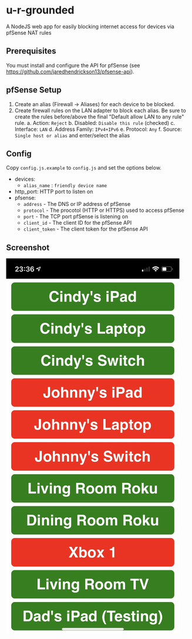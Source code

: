 u-r-grounded
============

A NodeJS web app for easily blocking internet access for devices via pfSense NAT rules


Prerequisites
-------------

You must install and configure the API for pfSense (see https://github.com/jaredhendrickson13/pfsense-api).


pfSense Setup
-------------

1. Create an alias (Firewall &rarr; Aliases) for each device to be blocked.
2. Create firewall rules on the LAN adapter to block each alias.  Be sure to create the rules before/above the final "Default allow LAN to any rule" rule.
   a. Action: `Reject`
   b. Disabled: `Disable this rule` (checked)
   c. Interface: `LAN`
   d. Address Family: `IPv4+IPv6`
   e. Protocol: `Any`
   f. Source: `Single host or alias` and enter/select the alias


Config
------
Copy `config.js.example` to `config.js` and set the options below.

 - devices:
   - `alias_name` : `friendly device name`
 - http_port: HTTP port to listen on
 - pfsense:
   - `address` - The DNS or IP address of pfSense
   - `protocol` - The procotol (HTTP or HTTPS) used to access pfSense
   - `port` - The TCP port pfSense is listening on
   - `client_id` - The client ID for the pfSense API
   - `client_token` -  The client token for the pfSense API


Screenshot
----------

![Sample Screenshot](screenshot.png "Sample Screenshot")
